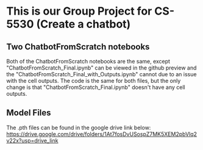 # This is our Group Project for CS-5530 (Create a chatbot)

## Two ChatbotFromScratch notebooks
Both of the ChatbotFromScratch notebooks are the same, except "ChatbotFromScratch_Final.ipynb" can be viewed in the github preview and the "ChatbotFromScratch_Final_with_Outputs.ipynb" cannot due to an issue with the cell outputs. The code is the same for both files, but the only change is that "ChatbotFromScratch_Final.ipynb" doesn't have any cell outputs.

## Model Files
The .pth files can be found in the google drive link below:<br>
https://drive.google.com/drive/folders/1At7fosDvUSospZ7MK5XEM2pbVlq2v22x?usp=drive_link

